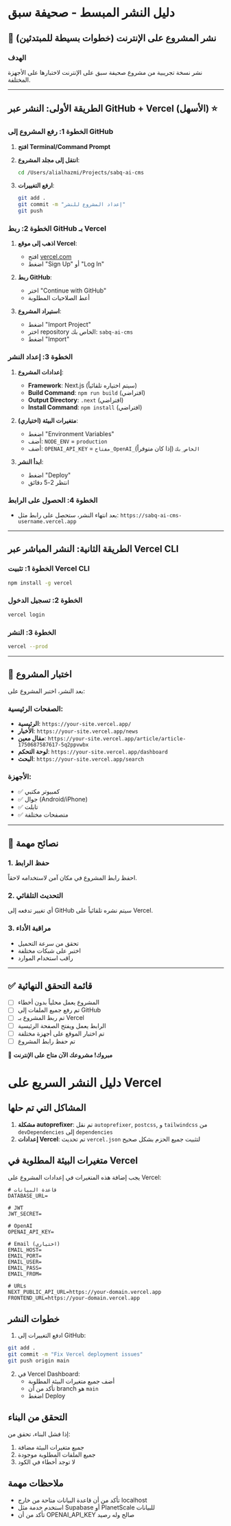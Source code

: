 # دليل النشر المبسط - صحيفة سبق

## 🚀 نشر المشروع على الإنترنت (خطوات بسيطة للمبتدئين)

### الهدف
نشر نسخة تجريبية من مشروع صحيفة سبق على الإنترنت لاختبارها على الأجهزة المختلفة.

---

## الطريقة الأولى: النشر عبر GitHub + Vercel (الأسهل) ⭐

### الخطوة 1: رفع المشروع إلى GitHub

1. **افتح Terminal/Command Prompt**
2. **انتقل إلى مجلد المشروع**:
   ```bash
   cd /Users/alialhazmi/Projects/sabq-ai-cms
   ```

3. **ارفع التغييرات**:
   ```bash
   git add .
   git commit -m "إعداد المشروع للنشر"
   git push
   ```

### الخطوة 2: ربط GitHub بـ Vercel

1. **اذهب إلى موقع Vercel**:
   - افتح [vercel.com](https://vercel.com)
   - اضغط "Sign Up" أو "Log In"

2. **ربط GitHub**:
   - اختر "Continue with GitHub"
   - أعط الصلاحيات المطلوبة

3. **استيراد المشروع**:
   - اضغط "Import Project"
   - اختر repository الخاص بك: `sabq-ai-cms`
   - اضغط "Import"

### الخطوة 3: إعداد النشر

1. **إعدادات المشروع**:
   - **Framework**: Next.js (سيتم اختياره تلقائياً)
   - **Build Command**: `npm run build` (افتراضي)
   - **Output Directory**: `.next` (افتراضي)
   - **Install Command**: `npm install` (افتراضي)

2. **متغيرات البيئة (اختياري)**:
   - اضغط "Environment Variables"
   - أضف: `NODE_ENV` = `production`
   - أضف: `OPENAI_API_KEY` = `مفتاح_OpenAI_الخاص_بك` (إذا كان متوفراً)

3. **ابدأ النشر**:
   - اضغط "Deploy"
   - انتظر 2-5 دقائق

### الخطوة 4: الحصول على الرابط

- بعد انتهاء النشر، ستحصل على رابط مثل:
  `https://sabq-ai-cms-username.vercel.app`

---

## الطريقة الثانية: النشر المباشر عبر Vercel CLI

### الخطوة 1: تثبيت Vercel CLI

```bash
npm install -g vercel
```

### الخطوة 2: تسجيل الدخول

```bash
vercel login
```

### الخطوة 3: النشر

```bash
vercel --prod
```

---

## 🧪 اختبار المشروع

بعد النشر، اختبر المشروع على:

### الصفحات الرئيسية:
- **الرئيسية**: `https://your-site.vercel.app/`
- **الأخبار**: `https://your-site.vercel.app/news`
- **مقال معين**: `https://your-site.vercel.app/article/article-1750687587617-5q2ppvwbx`
- **لوحة التحكم**: `https://your-site.vercel.app/dashboard`
- **البحث**: `https://your-site.vercel.app/search`

### الأجهزة:
- ✅ كمبيوتر مكتبي
- ✅ جوال (Android/iPhone)
- ✅ تابلت
- ✅ متصفحات مختلفة

---

## 🔧 نصائح مهمة

### 1. حفظ الرابط
احفظ رابط المشروع في مكان آمن لاستخدامه لاحقاً.

### 2. التحديث التلقائي
أي تغيير تدفعه إلى GitHub سيتم نشره تلقائياً على Vercel.

### 3. مراقبة الأداء
- تحقق من سرعة التحميل
- اختبر على شبكات مختلفة
- راقب استخدام الموارد

---

## ✅ قائمة التحقق النهائية

- [ ] المشروع يعمل محلياً بدون أخطاء
- [ ] تم رفع جميع الملفات إلى GitHub
- [ ] تم ربط المشروع بـ Vercel
- [ ] الرابط يعمل ويفتح الصفحة الرئيسية
- [ ] تم اختبار الموقع على أجهزة مختلفة
- [ ] تم حفظ رابط المشروع

🎉 **مبروك! مشروعك الآن متاح على الإنترنت**

# دليل النشر السريع على Vercel

## المشاكل التي تم حلها

1. **مشكلة autoprefixer**: تم نقل `autoprefixer`, `postcss`, و `tailwindcss` من `devDependencies` إلى `dependencies`
2. **إعدادات Vercel**: تم تحديث `vercel.json` لتثبيت جميع الحزم بشكل صحيح

## متغيرات البيئة المطلوبة في Vercel

يجب إضافة هذه المتغيرات في إعدادات المشروع على Vercel:

```
# قاعدة البيانات
DATABASE_URL=

# JWT
JWT_SECRET=

# OpenAI
OPENAI_API_KEY=

# Email (اختياري)
EMAIL_HOST=
EMAIL_PORT=
EMAIL_USER=
EMAIL_PASS=
EMAIL_FROM=

# URLs
NEXT_PUBLIC_API_URL=https://your-domain.vercel.app
FRONTEND_URL=https://your-domain.vercel.app
```

## خطوات النشر

1. ادفع التغييرات إلى GitHub:
```bash
git add .
git commit -m "Fix Vercel deployment issues"
git push origin main
```

2. في Vercel Dashboard:
   - أضف جميع متغيرات البيئة المطلوبة
   - تأكد من أن branch هو `main`
   - اضغط Deploy

## التحقق من البناء

إذا فشل البناء، تحقق من:
1. جميع متغيرات البيئة مضافة
2. جميع الملفات المطلوبة موجودة
3. لا توجد أخطاء في الكود

## ملاحظات مهمة

- تأكد من أن قاعدة البيانات متاحة من خارج localhost
- استخدم خدمة مثل Supabase أو PlanetScale للبيانات
- تأكد من أن OPENAI_API_KEY صالح وله رصيد

